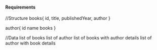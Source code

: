 #### Requirements

//Structure
books{
id,
title,
publishedYear,
author
}

author{
id
name
books
}

//Data
list of books
list of author
list of books with author details
list of author with book details
